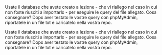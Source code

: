 Usate il database che avete creato a lezione - che vi riallego nel caso in cui non foste riusciti a importarlo - per eseguire le query del file allegato.
Cosa consegnare?
Dopo aver testato le vostre query con phpMyAdmin, riportatele in un file txt e caricatelo nella vostra repo.

Usate il database che avete creato a lezione - che vi riallego nel caso in cui non foste riusciti a importarlo - per eseguire le query del file allegato.
Cosa consegnare?
Dopo aver testato le vostre query con phpMyAdmin, riportatele in un file txt e caricatelo nella vostra repo.